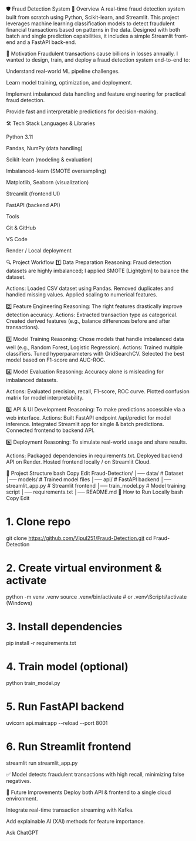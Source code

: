 🛡️ Fraud Detection System
📌 Overview
A real-time fraud detection system built from scratch using Python, Scikit-learn, and Streamlit.
This project leverages machine learning classification models to detect fraudulent financial transactions based on patterns in the data.
Designed with both batch and single prediction capabilities, it includes a simple Streamlit front-end and a FastAPI back-end.

🎯 Motivation 
Fraudulent transactions cause billions in losses annually.
I wanted to design, train, and deploy a fraud detection system end-to-end to:

Understand real-world ML pipeline challenges.

Learn model training, optimization, and deployment.

Implement imbalanced data handling and feature engineering for practical fraud detection.

Provide fast and interpretable predictions for decision-making.

🛠 Tech Stack
Languages & Libraries

Python 3.11

Pandas, NumPy (data handling)

Scikit-learn (modeling & evaluation)

Imbalanced-learn (SMOTE oversampling)

Matplotlib, Seaborn (visualization)

Streamlit (frontend UI)

FastAPI (backend API)

Tools

Git & GitHub

VS Code

Render / Local deployment

🔍 Project Workflow
1️⃣ Data Preparation
Reasoning: Fraud detection datasets are highly imbalanced; I applied SMOTE [Lightgbm] to balance the dataset.

Actions:
Loaded CSV dataset using Pandas.
Removed duplicates and handled missing values.
Applied scaling to numerical features.

2️⃣ Feature Engineering
Reasoning: The right features drastically improve detection accuracy.
Actions:
Extracted transaction type as categorical.
Created derived features (e.g., balance differences before and after transactions).

3️⃣ Model Training
Reasoning: Chose models that handle imbalanced data well (e.g., Random Forest, Logistic Regression).
Actions:
Trained multiple classifiers.
Tuned hyperparameters with GridSearchCV.
Selected the best model based on F1-score and AUC-ROC.

4️⃣ Model Evaluation
Reasoning: Accuracy alone is misleading for imbalanced datasets.

Actions:
Evaluated precision, recall, F1-score, ROC curve.
Plotted confusion matrix for model interpretability.

5️⃣ API & UI Development
Reasoning: To make predictions accessible via a web interface.
Actions:
Built FastAPI endpoint /api/predict for model inference.
Integrated Streamlit app for single & batch predictions.
Connected frontend to backend API.

6️⃣ Deployment
Reasoning: To simulate real-world usage and share results.

Actions:
Packaged dependencies in requirements.txt.
Deployed backend API on Render.
Hosted frontend locally / on Streamlit Cloud.

📂 Project Structure
bash
Copy
Edit
Fraud-Detection/
│── data/                # Dataset
│── models/              # Trained model files
│── api/                 # FastAPI backend
│── streamlit_app.py     # Streamlit frontend
│── train_model.py       # Model training script
│── requirements.txt
│── README.md
🚀 How to Run Locally
bash
Copy
Edit
# 1. Clone repo
git clone https://github.com/Vipul251/Fraud-Detection.git
cd Fraud-Detection

# 2. Create virtual environment & activate
python -m venv .venv
source .venv/bin/activate  # or .venv\Scripts\activate (Windows)

# 3. Install dependencies
pip install -r requirements.txt

# 4. Train model (optional)
python train_model.py

# 5. Run FastAPI backend
uvicorn api.main:app --reload --port 8001

# 6. Run Streamlit frontend
streamlit run streamlit_app.py

✅ Model detects fraudulent transactions with high recall, minimizing false negatives.

📌 Future Improvements
Deploy both API & frontend to a single cloud environment.

Integrate real-time transaction streaming with Kafka.

Add explainable AI (XAI) methods for feature importance.









Ask ChatGPT
